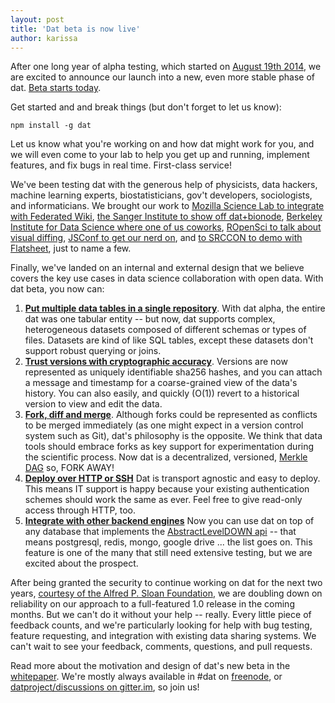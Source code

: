```yaml
---
layout: post
title: 'Dat beta is now live'
author: karissa
---
```


After one long year of alpha testing, which started on [August 19th 2014](https://usopendata.org/2014/08/19/dat-alpha/), we are excited to announce our launch into a new, even more stable phase of dat. [Beta starts today](https://github.com/maxogden/dat).

Get started and and break things (but don't forget to let us know):
```
npm install -g dat
```

Let us know what you're working on and how dat might work for you, and we will even come to your lab to help you get up and running, implement features, and fix bugs in real time. First-class service!

We've been testing dat with the generous help of physicists, data hackers, machine learning experts, biostatisticians, gov't developers, sociologists, and informaticians. We brought our work to [Mozilla Science Lab to integrate with Federated Wiki](https://www.youtube.com/watch?v=AKpJgNoT1b8), [the Sanger Institute to show off dat+bionode](https://www.youtube.com/watch?v=AKpJgNoT1b8), [Berkeley Institute for Data Science where one of us coworks](https://www.youtube.com/watch?v=psmtJUyZHE0), [ROpenSci to talk about visual diffing](http://unconf.ropensci.org/), [JSConf to get our nerd on](https://www.youtube.com/watch?v=iM3Pr7tfHF0), and [to SRCCON to demo with Flatsheet](http://srccon.org/docs/transcripts/datflatsheet/), just to name a few.

Finally, we've landed on an internal and external design that we believe covers the key use cases in data science collaboration with open data. With dat beta, you now can:
  1) **[Put multiple data tables in a single repository](https://github.com/maxogden/dat/blob/master/docs/whitepaper.md#31-importing-datasets)**. With dat alpha, the entire dat was one tabular entity -- but now, dat supports complex, heterogeneous datasets composed of different schemas or types of files. Datasets are kind of like SQL tables, except these datasets don't support robust querying or joins.
  2) **[Trust versions with cryptographic accuracy](https://github.com/maxogden/dat/blob/master/docs/whitepaper.md#32-versioning)**. Versions are now represented as uniquely identifiable sha256 hashes, and you can attach a message and timestamp for a coarse-grained view of the data's history. You can also easily, and quickly (O(1)) revert to a historical version to view and edit the data.
  3) **[Fork, diff and merge](https://github.com/maxogden/dat/blob/master/docs/whitepaper.md#34-one-thousand-forks-when-all-you-need-is-a-knife-isnt-irony)**.  Although forks could be represented as conflicts to be merged immediately (as one might expect in a version control system such as Git), dat's philosophy is the opposite. We think that data tools should embrace forks as key support for experimentation during the scientific process. Now dat is a decentralized, versioned, [Merkle DAG](https://github.com/mafintosh/merkle-dag) so, FORK AWAY!
  4) **[Deploy over HTTP or SSH](https://github.com/maxogden/dat/blob/master/docs/cookbook.md)** Dat is transport agnostic and easy to deploy. This means IT support is happy because your existing authentication schemes should work the same as ever. Feel free to give read-only access through HTTP, too.
  5) **[Integrate with other backend engines](https://github.com/maxogden/dat/blob/master/docs/cookbook.md#how-do-i-connect-a-different-backend-to-dat)** Now you can use dat on top of any database that implements the [AbstractLevelDOWN api](https://github.com/Level/abstract-leveldown) -- that means postgresql, redis, mongo, google drive ... the list goes on. This feature is one of the many that still need extensive testing, but we are excited about the prospect.

After being granted the security to continue working on dat for the next two years, [courtesy of the Alfred P. Sloan Foundation](https://usopendata.org/2015/04/03/sloan/), we are doubling down on reliability on our approach to a full-featured 1.0 release in the coming months. But we can't do it without your help -- really. Every little piece of feedback counts, and we're particularly looking for help with bug testing, feature requesting, and integration with existing data sharing systems. We can't wait to see your feedback, comments, questions, and pull requests.

Read more about the motivation and design of dat's new beta in the [whitepaper](https://github.com/maxogden/dat/blob/master/docs/whitepaper.md#32-versioning). We're mostly always available in #dat on [freenode](https://webchat.freenode.net), or [datproject/discussions on gitter.im](https://gitter.im/datproject/discussions), so join us!
